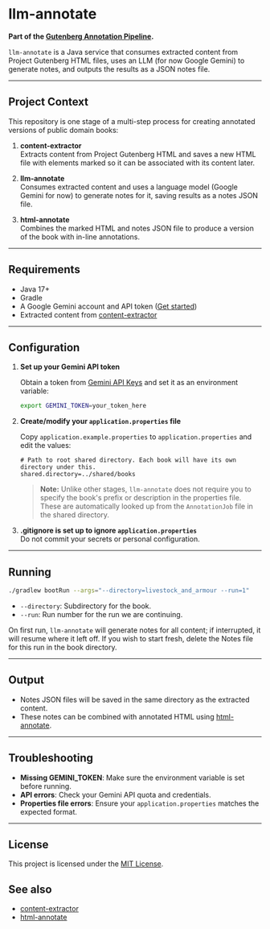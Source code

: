 # llm-annotate

**Part of the [Gutenberg Annotation Pipeline](#project-context).**

`llm-annotate` is a Java service that consumes extracted content from Project Gutenberg HTML files, uses an LLM (for now Google Gemini) to generate notes, and outputs the results as a JSON notes file.

---

## Project Context

This repository is one stage of a multi-step process for creating annotated versions of public domain books:

1. **content-extractor**  
   Extracts content from Project Gutenberg HTML and saves a new HTML file with elements marked so it can be associated with its content later.

2. **llm-annotate**  
   Consumes extracted content and uses a language model (Google Gemini for now) to generate notes for it, saving results as a notes JSON file.

3. **html-annotate**  
   Combines the marked HTML and notes JSON file to produce a version of the book with in-line annotations.

---

## Requirements

- Java 17+
- Gradle
- A Google Gemini account and API token ([Get started](https://aistudio.google.com/app/apikey))
- Extracted content from [content-extractor](https://github.com/gsmedley213/content-extractor)

---

## Configuration

1. **Set up your Gemini API token**

   Obtain a token from [Gemini API Keys](https://aistudio.google.com/app/apikey) and set it as an environment variable:

   ```sh
   export GEMINI_TOKEN=your_token_here
   ```

2. **Create/modify your `application.properties` file**

   Copy `application.example.properties` to `application.properties` and edit the values:

   ```properties
   # Path to root shared directory. Each book will have its own directory under this.
   shared.directory=../shared/books
   ```

   > **Note:** Unlike other stages, `llm-annotate` does not require you to specify the book's prefix or description in the properties file. These are automatically looked up from the `AnnotationJob` file in the shared directory.

3. **.gitignore is set up to ignore `application.properties`**  
   Do not commit your secrets or personal configuration.

---

## Running

```sh
./gradlew bootRun --args="--directory=livestock_and_armour --run=1"
```

- `--directory`: Subdirectory for the book.
- `--run`: Run number for the run we are continuing.

On first run, `llm-annotate` will generate notes for all content; if interrupted, it will resume where it left off. If you wish to start fresh, delete the Notes file for this run in the book directory.

---

## Output

- Notes JSON files will be saved in the same directory as the extracted content.
- These notes can be combined with annotated HTML using [html-annotate](https://github.com/gsmedley213/html-annotate).

---

## Troubleshooting

- **Missing GEMINI_TOKEN**: Make sure the environment variable is set before running.
- **API errors**: Check your Gemini API quota and credentials.
- **Properties file errors**: Ensure your `application.properties` matches the expected format.

---

## License

This project is licensed under the [MIT License](LICENSE).

## See also

- [content-extractor](https://github.com/gsmedley213/content-extractor)
- [html-annotate](https://github.com/gsmedley213/html-annotate)